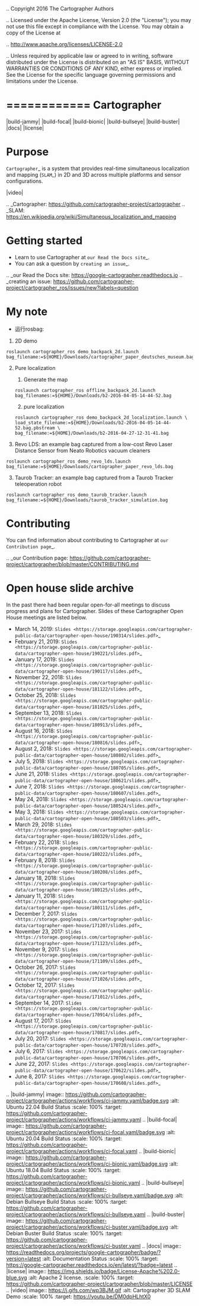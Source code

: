 .. Copyright 2016 The Cartographer Authors

.. Licensed under the Apache License, Version 2.0 (the "License");
   you may not use this file except in compliance with the License.
   You may obtain a copy of the License at

..      http://www.apache.org/licenses/LICENSE-2.0

.. Unless required by applicable law or agreed to in writing, software
   distributed under the License is distributed on an "AS IS" BASIS,
   WITHOUT WARRANTIES OR CONDITIONS OF ANY KIND, either express or implied.
   See the License for the specific language governing permissions and
   limitations under the License.

============
Cartographer
============

|build-jammy| |build-focal| |build-bionic| |build-bullseye| |build-buster| |docs| |license|

Purpose
=======

`Cartographer`_ is a system that provides real-time simultaneous localization
and mapping (`SLAM`_) in 2D and 3D across multiple platforms and sensor
configurations.

|video|

.. _Cartographer: https://github.com/cartographer-project/cartographer
.. _SLAM: https://en.wikipedia.org/wiki/Simultaneous_localization_and_mapping

Getting started
===============

* Learn to use Cartographer at `our Read the Docs site`_.
* You can ask a question by `creating an issue`_.

.. _our Read the Docs site: https://google-cartographer.readthedocs.io
.. _creating an issue: https://github.com/cartographer-project/cartographer_ros/issues/new?labels=question

My note
===============
- 运行rosbag: 
1. 2D demo
```
roslaunch cartographer_ros demo_backpack_2d.launch bag_filename:=${HOME}/Downloads/cartographer_paper_deutsches_museum.bag
```
2. Pure localization
    1. Generate the map
    ```
    roslaunch cartographer_ros offline_backpack_2d.launch bag_filenames:=${HOME}/Downloads/b2-2016-04-05-14-44-52.bag
    ```
    2. pure localization
    ```
    roslaunch cartographer_ros demo_backpack_2d_localization.launch \
   load_state_filename:=${HOME}/Downloads/b2-2016-04-05-14-44-52.bag.pbstream \
   bag_filename:=${HOME}/Downloads/b2-2016-04-27-12-31-41.bag
    ```

2. Revo LDS: an example bag captured from a low-cost Revo Laser Distance Sensor from Neato Robotics vacuum cleaners
```
roslaunch cartographer_ros demo_revo_lds.launch bag_filename:=${HOME}/Downloads/cartographer_paper_revo_lds.bag
```
3. Taurob Tracker: an example bag captured from a Taurob Tracker teleoperation robot
```
roslaunch cartographer_ros demo_taurob_tracker.launch bag_filename:=${HOME}/Downloads/taurob_tracker_simulation.bag
```

Contributing
============

You can find information about contributing to Cartographer at `our Contribution
page`_.

.. _our Contribution page: https://github.com/cartographer-project/cartographer/blob/master/CONTRIBUTING.md

Open house slide archive
========================

In the past there had been regular open-for-all meetings to discuss progress and plans for Cartographer.
Slides of these Cartographer Open House meetings are listed below.

- March 14, 2019: `Slides <https://storage.googleapis.com/cartographer-public-data/cartographer-open-house/190314/slides.pdf>`_
- February 21, 2019: `Slides <https://storage.googleapis.com/cartographer-public-data/cartographer-open-house/190221/slides.pdf>`_
- January 17, 2019: `Slides <https://storage.googleapis.com/cartographer-public-data/cartographer-open-house/190117/slides.pdf>`_
- November 22, 2018: `Slides <https://storage.googleapis.com/cartographer-public-data/cartographer-open-house/181122/slides.pdf>`_
- October 25, 2018: `Slides <https://storage.googleapis.com/cartographer-public-data/cartographer-open-house/181025/slides.pdf>`_
- September 13, 2018: `Slides <https://storage.googleapis.com/cartographer-public-data/cartographer-open-house/180913/slides.pdf>`_
- August 16, 2018: `Slides <https://storage.googleapis.com/cartographer-public-data/cartographer-open-house/180816/slides.pdf>`_
- August 2, 2018: `Slides <https://storage.googleapis.com/cartographer-public-data/cartographer-open-house/180802/slides.pdf>`_
- July 5, 2018: `Slides <https://storage.googleapis.com/cartographer-public-data/cartographer-open-house/180705/slides.pdf>`_
- June 21, 2018: `Slides <https://storage.googleapis.com/cartographer-public-data/cartographer-open-house/180621/slides.pdf>`_
- June 7, 2018: `Slides <https://storage.googleapis.com/cartographer-public-data/cartographer-open-house/180607/slides.pdf>`_
- May 24, 2018: `Slides <https://storage.googleapis.com/cartographer-public-data/cartographer-open-house/180524/slides.pdf>`_
- May 3, 2018: `Slides <https://storage.googleapis.com/cartographer-public-data/cartographer-open-house/180503/slides.pdf>`_
- March 29, 2018: `Slides <https://storage.googleapis.com/cartographer-public-data/cartographer-open-house/180329/slides.pdf>`_
- February 22, 2018: `Slides <https://storage.googleapis.com/cartographer-public-data/cartographer-open-house/180222/slides.pdf>`_
- February 8, 2018: `Slides <https://storage.googleapis.com/cartographer-public-data/cartographer-open-house/180208/slides.pdf>`_
- January 18, 2018: `Slides <https://storage.googleapis.com/cartographer-public-data/cartographer-open-house/180125/slides.pdf>`_
- January 11, 2018: `Slides <https://storage.googleapis.com/cartographer-public-data/cartographer-open-house/180111/slides.pdf>`_
- December 7, 2017: `Slides <https://storage.googleapis.com/cartographer-public-data/cartographer-open-house/171207/slides.pdf>`_
- November 23, 2017: `Slides <https://storage.googleapis.com/cartographer-public-data/cartographer-open-house/171123/slides.pdf>`_
- November 9, 2017: `Slides <https://storage.googleapis.com/cartographer-public-data/cartographer-open-house/171109/slides.pdf>`_
- October 26, 2017: `Slides <https://storage.googleapis.com/cartographer-public-data/cartographer-open-house/171026/slides.pdf>`_
- October 12, 2017: `Slides <https://storage.googleapis.com/cartographer-public-data/cartographer-open-house/171012/slides.pdf>`_
- September 14, 2017: `Slides <https://storage.googleapis.com/cartographer-public-data/cartographer-open-house/170914/slides.pdf>`_
- August 17, 2017: `Slides <https://storage.googleapis.com/cartographer-public-data/cartographer-open-house/170817/slides.pdf>`_
- July 20, 2017: `Slides <https://storage.googleapis.com/cartographer-public-data/cartographer-open-house/170720/slides.pdf>`_
- July 6, 2017: `Slides <https://storage.googleapis.com/cartographer-public-data/cartographer-open-house/170706/slides.pdf>`_
- June 22, 2017: `Slides <https://storage.googleapis.com/cartographer-public-data/cartographer-open-house/170622/sildes.pdf>`_
- June 8, 2017: `Slides <https://storage.googleapis.com/cartographer-public-data/cartographer-open-house/170608/slides.pdf>`_

.. |build-jammy| image:: https://github.com/cartographer-project/cartographer/actions/workflows/ci-jammy.yaml/badge.svg
    :alt: Ubuntu 22.04 Build Status
    :scale: 100%
    :target: https://github.com/cartographer-project/cartographer/actions/workflows/ci-jammy.yaml
.. |build-focal| image:: https://github.com/cartographer-project/cartographer/actions/workflows/ci-focal.yaml/badge.svg
    :alt: Ubuntu 20.04 Build Status
    :scale: 100%
    :target: https://github.com/cartographer-project/cartographer/actions/workflows/ci-focal.yaml
.. |build-bionic| image:: https://github.com/cartographer-project/cartographer/actions/workflows/ci-bionic.yaml/badge.svg
    :alt: Ubuntu 18.04 Build Status
    :scale: 100%
    :target: https://github.com/cartographer-project/cartographer/actions/workflows/ci-bionic.yaml
.. |build-bullseye| image:: https://github.com/cartographer-project/cartographer/actions/workflows/ci-bullseye.yaml/badge.svg
    :alt: Debian Bullseye Build Status
    :scale: 100%
    :target: https://github.com/cartographer-project/cartographer/actions/workflows/ci-bullseye.yaml
.. |build-buster| image:: https://github.com/cartographer-project/cartographer/actions/workflows/ci-buster.yaml/badge.svg
    :alt: Debian Buster Build Status
    :scale: 100%
    :target: https://github.com/cartographer-project/cartographer/actions/workflows/ci-buster.yaml
.. |docs| image:: https://readthedocs.org/projects/google-cartographer/badge/?version=latest
    :alt: Documentation Status
    :scale: 100%
    :target: https://google-cartographer.readthedocs.io/en/latest/?badge=latest
.. |license| image:: https://img.shields.io/badge/License-Apache%202.0-blue.svg
     :alt: Apache 2 license.
     :scale: 100%
     :target: https://github.com/cartographer-project/cartographer/blob/master/LICENSE
.. |video| image:: https://j.gifs.com/wp3BJM.gif
    :alt: Cartographer 3D SLAM Demo
    :scale: 100%
    :target: https://youtu.be/DM0dpHLhtX0

